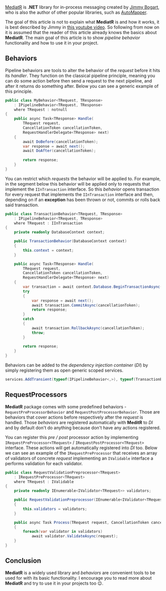 [MediatR](https://github.com/jbogard/MediatR) is **.NET** library for in-process messaging created by [Jimmy Bogart](https://jimmybogard.com/), who is also the author of other popular libraries, such as [AutoMapper](https://github.com/AutoMapper/AutoMapper). 

The goal of this article is not to explain what **MediatR** is and how it works, it is best described by Jimmy in [this youtube video](https://www.youtube.com/watch?v=SUiWfhAhgQw&t). So following from now on it is assumed that the reader of this article already knows the basics about **MediatR**. The main goal of this article is to show *pipeline behavior* functionality and how to use it in your project.

## Behaviors

Pipeline behaviors are tools to alter the behavior of the *request* before it hits its *handler*. They function on the classical pipeline principle, meaning you can do some action before then send a request to the next pipeline, and after it returns do something after. Below you can see a generic example of this principle.

```csharp
public class MyBehavior<TRequest, TResponse> 
    : IPipelineBehavior<TRequest, TResponse>
    where TRequest : notnull
{
    public async Task<TResponse> Handle(
        TRequest request, 
        CancellationToken cancellationToken, 
        RequestHandlerDelegate<TResponse> next)
    {
        await DoBefore(cancellationToken);
        var response = await next();
        await DoAfter(cancellationToken);
        
        return response;
    }
}
```

You can restrict which *requests* the behavior will be applied to. For example, in the segment below this behavior will be applied only to requests that implement the `IInTransaction` interface. So this *behavior* opens transaction for every request that implements the `IInTransaction` interface and then, depending on if an **exception** has been thrown or not, commits or rolls back said transaction. 

```csharp
public class TransactionBehavior<TRequest, TResponse> 
    : IPipelineBehavior<TRequest, TResponse>
    where TRequest : IInTransaction
{
    private readonly DatabaseContext context;

    public TransactionBehavior(DatabaseContext context)
    {
        this.context = context;
    }

    public async Task<TResponse> Handle(
        TRequest request, 
        CancellationToken cancellationToken, 
        RequestHandlerDelegate<TResponse> next)
    {
        var transaction = await context.Database.BeginTransactionAsync(cancellationToken);
        try
        {
            var response = await next();
            await transaction.CommitAsync(cancellationToken);
            return response;
        }
        catch
        {
            await transaction.RollbackAsync(cancellationToken);
            throw;
        }
        
        return response;
    }
}
```

Behaviors can be added to the *dependency injection container* (*DI*) by simply registering them as open generic scoped services.

```csharp
services.AddTransient(typeof(IPipelineBehavior<,>), typeof(TransactionBehavior<,>));
```

## RequestProcessors

**MediatR** package comes with some predefined behaviors - `RequestPreProcessorBehavior` and `RequestPostProcessorBehavior`. Those are behaviors that cover actions before respectively after the *request* is handled. Those *behaviors* are registered automatically with **MeditR** to *DI* and by default don't do anything because don't have any actions registered. 

You can register this *pre / post* processor action by implementing `IRequestPreProcessor<TRequest>` / `IRequestPostProcessor<TRequest>` interface. These actions will get automatically registered into *DI* too. Below we can see an example of the `IRequestPreProcessor` that receives an array of validators of concrete *request* implementing an `IValidable` interface a performs validation for each validator. 

```csharp
public class RequestValidationPreprocessor<TRequest> 
    : IRequestPreProcessor<TRequest>
    where TRequest : IValidable
{
    private readonly IEnumerable<IValidator<TRequest>> validators;

    public RequestValidationPreprocessor(IEnumerable<IValidator<TRequest>> validators)
    {
        this.validators = validators;
    }

    public async Task Process(TRequest request, CancellationToken cancellationToken)
    {
        foreach(var validator in validators)
            await validator.ValidateAsync(request);
    }
}
```

## Conclusion

**MediatR** is a widely used library and *behaviors* are convenient tools to be used for with its basic functionality. I encourage you to read more about **MediatR** and try to use it in your projects too 😉.